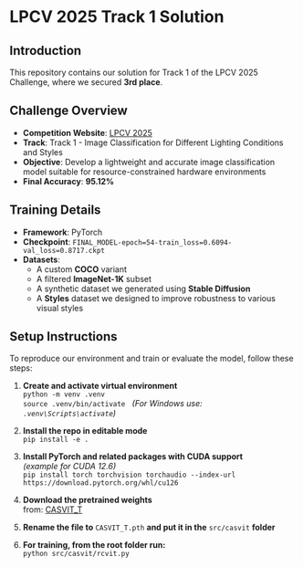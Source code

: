 # LPCV 2025 Track 1 Solution

## Introduction

This repository contains our solution for Track 1 of the LPCV 2025 Challenge, where we secured **3rd place**.
## Challenge Overview

- **Competition Website**: [LPCV 2025](https://lpcv.ai/2025LPCVC/image-classification)
- **Track**: Track 1 - Image Classification for Different Lighting Conditions and Styles
- **Objective**: Develop a lightweight and accurate image classification model suitable for resource-constrained hardware environments
- **Final Accuracy**: **95.12%** 


## Training Details

- **Framework**: PyTorch 
- **Checkpoint**: `FINAL_MODEL-epoch=54-train_loss=0.6094-val_loss=0.8717.ckpt`
- **Datasets**: 
  - A custom **COCO** variant
  - A filtered **ImageNet-1K** subset
  - A synthetic dataset we generated using **Stable Diffusion**
  - A **Styles** dataset we designed to improve robustness to various visual styles
  
## Setup Instructions

To reproduce our environment and train or evaluate the model, follow these steps:

1. **Create and activate virtual environment**  
   `python -m venv .venv`  
   `source .venv/bin/activate`  &nbsp;&nbsp;*(For Windows use: `.venv\Scripts\activate`)*

2. **Install the repo in editable mode**  
   `pip install -e .`

3. **Install PyTorch and related packages with CUDA support**  
   *(example for CUDA 12.6)*  
   `pip install torch torchvision torchaudio --index-url https://download.pytorch.org/whl/cu126`

4. **Download the pretrained weights**  
   from: [CASVIT_T](https://drive.google.com/file/d/1N5Y81Vcyf2ox41TC3wlRBxgQPYaEndTW/view)

5. **Rename the file to** `CASVIT_T.pth` **and put it in the** `src/casvit` **folder**

6. **For training, from the root folder run:**  
   `python src/casvit/rcvit.py`


